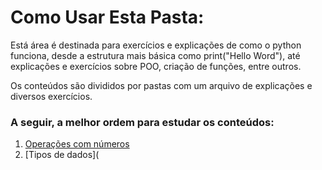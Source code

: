 # Como Usar Esta Pasta:

Está área é destinada para exercícios e explicações de como o python funciona, desde a estrutura mais básica como print("Hello Word"), até explicações e exercícios sobre POO, criação de funções, entre outros.

Os conteúdos são divididos por pastas com um arquivo de explicações e diversos exercícios.

### A seguir, a melhor ordem para estudar os conteúdos:

1. [Operações com números](https://github.com/horsedetroia/discord-bot-py/tree/main/python/Opera%C3%A7%C3%B5es%20com%20N%C3%BAmeros)
2. [Tipos de dados](
